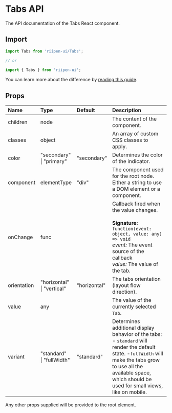<!--- This documentation is automatically generated, do not try to edit it. -->

# Tabs API

<p class="description">The API documentation of the Tabs React component.</p>

## Import

```js
import Tabs from 'riipen-ui/Tabs';

// or

import { Tabs } from 'riipen-ui';
```

You can learn more about the difference by [reading this guide](/guides/bundle-size).

## Props

| Name | Type | Default | Description |
|:-----|:-----|:--------|:------------|
| <span class="prop-name">children</span> | <span class="prop-type">node</span> |  | The content of the component. |
| <span class="prop-name">classes</span> | <span class="prop-type">object</span> |  | An array of custom CSS classes to apply. |
| <span class="prop-name">color</span> | <span class="prop-type">"secondary"<br>&#124;&nbsp;"primary"</span> | <span class="prop-default">"secondary"</span> | Determines the color of the indicator. |
| <span class="prop-name">component</span> | <span class="prop-type">elementType</span> | <span class="prop-default">"div"</span> | The component used for the root node. Either a string to use a DOM element or a component. |
| <span class="prop-name">onChange</span> | <span class="prop-type">func</span> |  | Callback fired when the value changes.<br><br>**Signature:**<br>`function(event: object, value: any) => void`<br>*event:* The event source of the callback<br>*value:* The value of the tab. |
| <span class="prop-name">orientation</span> | <span class="prop-type">"horizontal"<br>&#124;&nbsp;"vertical"</span> | <span class="prop-default">"horizontal"</span> | The tabs orientation (layout flow direction). |
| <span class="prop-name">value</span> | <span class="prop-type">any</span> |  | The value of the currently selected `Tab`. |
| <span class="prop-name">variant</span> | <span class="prop-type">"standard"<br>&#124;&nbsp;"fullWidth"</span> | <span class="prop-default">"standard"</span> | Determines additional display behavior of the tabs:<br> - `standard` will render the default state.  -`fullWidth` will make the tabs grow to use all the available space,  which should be used for small views, like on mobile. |


Any other props supplied will be provided to the root element.